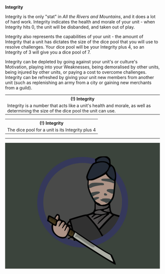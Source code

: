 **Integrity**

Integrity is the only "stat" in _All the Rivers and Mountains_, and it does a lot of hard work.  Integrity indicates the health and morale of your unit - when Integrity hits 0, the unit will be disbanded, and taken out of play.

Integrity also represents the capabilities of your unit - the amount of Integrity that a unit has dictates the size of the dice pool that you will use to resolve challenges.  Your dice pool will be your Integrity plus 4, so an Integrity of 3 will give you a dice pool of 7.

Integrity can be depleted by going against your unit's or culture's Motivation, playing into your Weaknesses, being demoralised by other units, being injured by other units, or paying a cost to overcome challenges.  Integrity can be refreshed by giving your unit new members from another unit (such as replenishing an army from a city or gaining new merchants from a guild).

<table>
  <tr>
    <th>(!) Integrity</th>
      </tr>
    <tr>
    <td>Integrity is a number that acts like a unit's health and morale, as well as determining the size of the dice pool the unit can use.</td>
    </tr>
  </table>

<table>
  <tr>
    <th>(!) Integrity</th>
      </tr>
    <tr>
    <td>The dice pool for a unit is its Integrity plus 4</td>
    </tr>
  </table>


---


![Soldier|40](/content/media/rpg/greyassassin.png)

